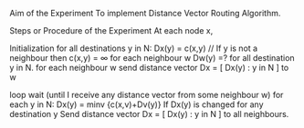 Aim of the Experiment
To implement Distance Vector Routing Algorithm.

Steps or Procedure of the Experiment
At each node x,

Initialization
for all destinations y in N: Dx(y) = c(x,y) // If y is not a neighbour then c(x,y) = ∞ for each neighbour w Dw(y) =? for all destination y in N. for each neighbour w send distance vector Dx = [ Dx(y) : y in N ] to w

loop
wait (until I receive any distance vector from some neighbour w) for each y in N: Dx(y) = minv {c(x,v)+Dv(y)} If Dx(y) is changed for any destination y Send distance vector Dx = [ Dx(y) : y in N ] to all neighbours.

